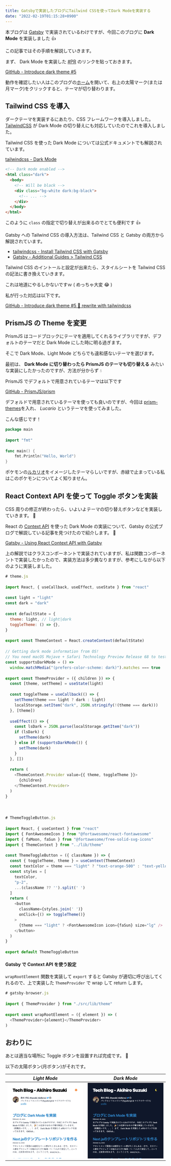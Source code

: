 ```yaml
---
title: Gatsbyで実装したブログにTailwind CSSを使ってDark Modeを実装する
date: "2022-02-19T01:15:28+0900"
---
```


本ブログは [Gatsby](https://www.gatsbyjs.com/) で実装されているわけですが、今回このブログに **Dark Mode** を実装しました :thumbsup:

この記事ではその手順を解説していきます。

まず、 Dark Mode を実装した [#PR](https://github.com/akhrszk/blog/pull/5) のリンクを貼っておきます。

[GitHub - Introduce dark theme #5](https://github.com/akhrszk/blog/pull/5)

動作を確認したい人はこのブログの[ホーム](/)を開いて、右上の太陽マーク(または月マーク)をクリックすると、テーマが切り替わります。

## Tailwind CSS を導入

ダークテーマを実装するにあたり、CSS フレームワークを導入しました。
[TailwindCSS](https://tailwindcss.com/) が Dark Mode の切り替えにも対応していたのでこれを導入しました。

Tailwind CSS を使った Dark Mode については公式ドキュメントでも解説されています。

[tailwindcss - Dark Mode](https://tailwindcss.com/docs/dark-mode)

```html
<!-- Dark mode enabled -->
<html class="dark">
  <body>
    <!-- Will be black -->
    <div class="bg-white dark:bg-black">
      <!-- ... -->
    </div>
  </body>
</html>
```

このように `class` の指定で切り替えが出来るのでとても便利です :thumbsup:

Gatsby への Tailwind CSS の導入方法は、Tailwind CSS と Gatsby の両方から解説されています。

- [tailwindcss - Install Tailwind CSS with Gatsby](https://tailwindcss.com/docs/guides/gatsby)
- [Gatsby - Additional Guides > Tailwind CSS](https://www.gatsbyjs.com/docs/how-to/styling/tailwind-css/)

Tailwind CSS のイントールと設定が出来たら、スタイルシートを Tailwind CSS の記法に書き換えていきます。

これは地道にやるしかないですｗ ( めっちゃ大変 :joy: )

私が行った対応は以下です。

[GitHub - Introduce dark theme #5 :lipstick: rewrite with tailwindcss](https://github.com/akhrszk/blog/pull/5/commits/3576c0419be1eeba04181612bf265f7259e8b128)

## PrismJS の Theme を変更

PrismJS はコードブロックにテーマを適用してくれるライブラリですが、デフォルトのテーマだと Dark Mode にした時に明る過ぎます。

そこで Dark Mode、Light Mode どちらでも違和感ないテーマを選びます。

最初は、 **Dark Mode に切り替わったら PrismJS のテーマも切り替える** みたいな実装にしたかったのですが、方法が分からず :droplet:

PrismJS でデフォルトで用意されているテーマは以下です

[GitHub - PrismJS/prism](https://github.com/PrismJS/prism/tree/master/themes)

デフォルドで用意されているテーマを使っても良いのですが、今回は [prism-themes](https://github.com/PrismJS/prism-themes)を入れ、 _Lucario_ というテーマを使ってみました。

こんな感じです！

```go
package main

import "fmt"

func main() {
	fmt.Println("Hello, World")
}
```

ポケモンの[ルカリオ](https://zukan.pokemon.co.jp/detail/448)をイメージしたテーマらしいですが、赤緑で止まっている私はこのポケモンについてよく知りません。

## React Context API を使って Toggle ボタンを実装

CSS 周りの修正が終わったら、いよいよテーマの切り替えボタンなどを実装していきます。 :muscle:

React の [Context API](https://ja.reactjs.org/docs/context.html) を使った Dark Mode の実装について、Gatsby の公式ブログで解説している記事を見つけたので紹介します。 :eyes:

[Gatsby - Using React Context API with Gatsby](https://www.gatsbyjs.com/blog/2019-01-31-using-react-context-api-with-gatsby/)

上の解説ではクラスコンポーネントで実装されていますが、私は関数コンポーネントで実装したかったので、実装方法は多少異なりますが、参考にしながら以下のように実装しました。

```javascript
# theme.js

import React, { useCallback, useEffect, useState } from "react"

const light = "light"
const dark = "dark"

const defaultState = {
  theme: light, // light|dark
  toggleTheme: () => {},
}

export const ThemeContext = React.createContext(defaultState)

// Getting dark mode information from OS!
// You need macOS Mojave + Safari Technology Preview Release 68 to test this currently.
const supportsDarkMode = () =>
  window.matchMedia("(prefers-color-scheme: dark)").matches === true

export const ThemeProvider = ({ children }) => {
  const [theme, setTheme] = useState(light)

  const toggleTheme = useCallback(() => {
    setTheme(theme === light ? dark : light)
    localStorage.setItem("dark", JSON.stringify(!(theme === dark)))
  }, [theme])

  useEffect(() => {
    const lsDark = JSON.parse(localStorage.getItem("dark"))
    if (lsDark) {
      setTheme(dark)
    } else if (supportsDarkMode()) {
      setTheme(dark)
    }
  }, [])

  return (
    <ThemeContext.Provider value={{ theme, toggleTheme }}>
      {children}
    </ThemeContext.Provider>
  )
}



# ThemeToggleButton.js

import React, { useContext } from "react"
import { FontAwesomeIcon } from "@fortawesome/react-fontawesome"
import { faMoon, faSun } from "@fortawesome/free-solid-svg-icons"
import { ThemeContext } from "../lib/theme"

const ThemeToggleButton = ({ className }) => {
  const { toggleTheme, theme } = useContext(ThemeContext)
  const textColor = theme === "light" ? "text-orange-500" : "text-yellow-300"
  const styles = [
    textColor,
    "p-2",
    ...(className ?? '').split(' ')
  ]
  return (
    <button
      className={styles.join(' ')}
      onClick={() => toggleTheme()}
    >
      {theme === "light" ? <FontAwesomeIcon icon={faSun} size="lg" /> : <FontAwesomeIcon icon={faMoon} size="lg" />}
    </button>
  )
}

export default ThemeToggleButton

```

#### Gatsby で Context API を使う設定

`wrapRootElement` 関数を実装して `export` すると Gatsby が適切に呼び出してくれるので、上で実装した `ThemeProvider` で wrap して return します。

```javascript
# gatsby-browser.js

import { ThemeProvider } from "./src/lib/theme"

export const wrapRootElement = ({ element }) => (
  <ThemeProvider>{element}</ThemeProvider>
)
```

## おわりに

あとは適当な場所に Toggle ボタンを設置すれば完成です。 :tada:

以下の太陽ボタン(月ボタン)がそれです。

| _Light Mode_                              | _Dark Mode_                             |
| ----------------------------------------- | --------------------------------------- |
| ![light mode](./localhost_8000_light.png) | ![dark mode](./localhost_8000_dark.png) |
